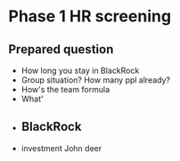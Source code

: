 # Phase 1 HR screening 
## Prepared question
- How long you stay in BlackRock
- Group situation? How many ppl already?
- How's the team formula
- What'
- ## BlackRock
- investment John deer
<!--stackedit_data:
eyJoaXN0b3J5IjpbNzIyOTM3NTA2LDkxNjEyMDY0NiwxOTE0NT
UzODY3XX0=
-->